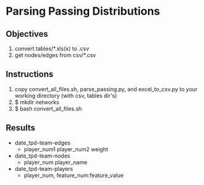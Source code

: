 # Parsing Passing Distributions

## Objectives
1. convert tables/*.xls(x) to .csv
2. get nodes/edges from csv/*.csv

## Instructions

1. copy convert_all_files.sh, parse_passing.py, and excel_to_csv.py
to your working directory (with csv, tables dir's)
2. $ mkdir networks
3. $ bash convert_all_files.sh

## Results
- date_tpd-team-edges
    * player_num1 player_num2 weight
- date_tpd-team-nodes
    * player_num player_name
- date_tpd-team-players
    * player_num, feature_num:feature_value


